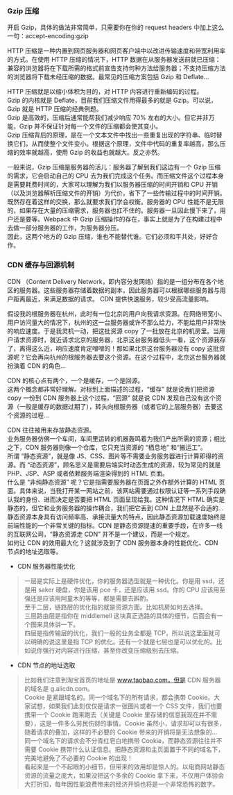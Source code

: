 
### Gzip 压缩
开启 Gzip，具体的做法非常简单，只需要你在你的 request headers 中加上这么一句：accept-encoding:gzip

HTTP 压缩是一种内置到网页服务器和网页客户端中以改进传输速度和带宽利用率的方式。在使用 HTTP 压缩的情况下，HTTP 数据在从服务器发送前就已压缩：兼容的浏览器将在下载所需的格式前宣告支持何种方法给服务器；不支持压缩方法的浏览器将下载未经压缩的数据。最常见的压缩方案包括 Gzip 和 Deflate...

HTTP 压缩就是以缩小体积为目的，对 HTTP 内容进行重新编码的过程。  
Gzip 的内核就是 Deflate，目前我们压缩文件用得最多的就是 Gzip。可以说，Gzip 就是 HTTP 压缩的经典例题。  
Gzip 是高效的，压缩后通常能帮我们减少响应 70% 左右的大小。但它并非万能，Gzip 并不保证针对每一个文件的压缩都会使其变小。  
Gzip 压缩背后的原理，是在一个文本文件中找出一些重复出现的字符串、临时替换它们，从而使整个文件变小。根据这个原理，文件中代码的重复率越高，那么压缩的效率就越高，使用 Gzip 的收益也就越大。反之亦然。  

一般来说，Gzip 压缩是服务器的活儿：服务器了解到我们这边有一个 Gzip 压缩的需求，它会启动自己的 CPU 去为我们完成这个任务。而压缩文件这个过程本身是需要耗费时间的，大家可以理解为我们以服务器压缩的时间开销和 CPU 开销（以及浏览器解析压缩文件的开销）为代价，省下了一些传输过程中的时间开销。  
既然存在着这样的交换，那么就要求我们学会权衡。服务器的 CPU 性能不是无限的，如果存在大量的压缩需求，服务器也扛不住的。服务器一旦因此慢下来了，用户还是要等。Webpack 中 Gzip 压缩操作的存在，事实上就是为了在构建过程中去做一部分服务器的工作，为服务器分压。  
因此，这两个地方的 Gzip 压缩，谁也不能替代谁。它们必须和平共处，好好合作。  

### CDN 缓存与回源机制
CDN （Content Delivery Network，即内容分发网络）指的是一组分布在各个地区的服务器。这些服务器存储着数据的副本，因此服务器可以根据哪些服务器与用户距离最近，来满足数据的请求。 CDN 提供快速服务，较少受高流量影响。

假设我的根服务器在杭州，此时有一位北京的用户向我请求资源。在网络带宽小、用户访问量大的情况下，杭州的这一台服务器或许不那么给力，不能给用户非常快的响应速度。于是我灵机一动，把这批资源 copy 了一批放在北京的机房里。当用户请求资源时，就近请求北京的服务器，北京这台服务器低头一看，这个资源我存了，离得这么近，响应速度肯定噌噌的！那如果北京这台服务器没有 copy 这批资源呢？它会再向杭州的根服务器去要这个资源。在这个过程中，北京这台服务器就扮演着 CDN 的角色...

CDN 的核心点有两个，一个是缓存，一个是回源。  
这两个概念都非常好理解。对标到上面描述的过程，“缓存” 就是说我们把资源 copy 一份到 CDN 服务器上这个过程，“回源” 就是说 CDN 发现自己没有这个资源（一般是缓存的数据过期了），转头向根服务器（或者它的上层服务器）去要这个资源的过程...  

CDN 往往被用来存放静态资源。  
业务服务器仿佛一个车间，车间里运转的机器轰鸣着为我们产出所需的资源；相比之下，CDN 服务器则像一个仓库，它只充当资源的 “栖息地” 和“搬运工”。  
所谓 “静态资源”，就是像 JS、CSS、图片等不需要业务服务器进行计算即得的资源。而 “动态资源”，顾名思义是需要后端实时动态生成的资源，较为常见的就是 PHP、JSP、ASP 或者依赖服务端渲染得到的 HTML 页面。  
什么是 “非纯静态资源” 呢？它是指需要服务器在页面之外作额外计算的 HTML 页面。具体来说，当我打开某一网站之前，该网站需要通过权限认证等一系列手段确认我的身份、进而决定是否要把 HTML 页面呈现给我。这种情况下 HTML 确实是静态的，但它和业务服务器的操作耦合，我们把它丢到 CDN 上显然是不合适的...  
静态资源本身具有访问频率高、承接流量大的特点，因此静态资源加载速度始终是前端性能的一个非常关键的指标。CDN 是静态资源提速的重要手段，在许多一线的互联网公司，“静态资源走 CDN” 并不是一个建议，而是一个规定。  
如何让 CDN 的效用最大化？这就涉及到了 CDN 服务器本身的性能优化、CDN 节点的地址选取等。  
- CDN 服务器性能优化
> 一层是实际上是硬件优化，你的服务器选型就是一种优化。你是用 ssd，还是用 saker 硬盘，你是该用 pce 卡，还是应该用 ssd。你的 CPU 应该用至强还是应该用阿童木的等等，都是需要去斟酌。  
> 至于二层，链路层的优化指的就是资源方面。比如机房如何去选择。    
> 三层路由层是指你在 middlemell 这块真正选路的具体的细节，后面会有一个图来具体讲一下。  
> 四层是指传输层的优化，我们一般的业务全都是 TCP，所以说这里面就可以明确的说这里是指 TCP 的优化。还有一个就是七层也是可以优化的。比如说你强行对内容进行压缩，甚至你改变压缩级别去压缩。  

- CDN 节点的地址选取
> 比如我们注意到淘宝首页的地址是 www.taobao.com，但是 CDN 服务器的域名是 g.alicdn.com。  
> Cookie 是紧跟域名的。同一个域名下的所有请求，都会携带 Cookie。大家试想，如果我们此刻仅仅是请求一张图片或者一个 CSS 文件，我们也要携带一个 Cookie 跑来跑去（关键是 Cookie 里存储的信息我现在并不需要），这是一件多么劳民伤财的事情。Cookie 虽然小，请求却可以有很多，随着请求的叠加，这样的不必要的 Cookie 带来的开销将是无法想象的...  
> 同一个域名下的请求会不分青红皂白地携带 Cookie，而静态资源往往并不需要 Cookie 携带什么认证信息。把静态资源和主页面置于不同的域名下，完美地避免了不必要的 Cookie 的出现！  
> 看起来是一个不起眼的小细节，但带来的效用却是惊人的。以电商网站静态资源的流量之庞大，如果没把这个多余的 Cookie 拿下来，不仅用户体验会大打折扣，每年因性能浪费带来的经济开销也将是一个非常恐怖的数字。



